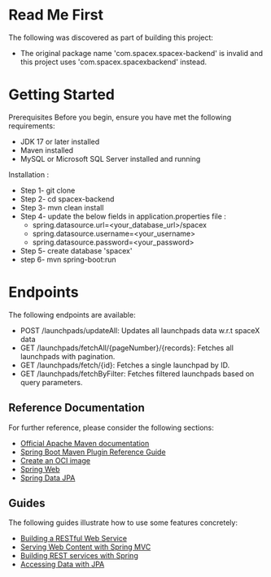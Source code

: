 # Read Me First
The following was discovered as part of building this project:

* The original package name 'com.spacex.spacex-backend' is invalid and this project uses 'com.spacex.spacexbackend' instead.

# Getting Started
Prerequisites
Before you begin, ensure you have met the following requirements:

* JDK 17 or later installed
* Maven installed
* MySQL or Microsoft SQL Server installed and running

Installation :

* Step 1- git clone <repository-url>
* Step 2- cd spacex-backend
* Step 3- mvn clean install
* Step 4- update the below fields in application.properties file :
    * spring.datasource.url=<your_database_url>/spacex
    * spring.datasource.username=<your_username>
    * spring.datasource.password=<your_password>
* Step 5- create database 'spacex'
* step 6- mvn spring-boot:run

# Endpoints
The following endpoints are available:

* POST /launchpads/updateAll: Updates all launchpads data w.r.t spaceX data
* GET /launchpads/fetchAll/{pageNumber}/{records}: Fetches all launchpads with pagination.
* GET /launchpads/fetch/{id}: Fetches a single launchpad by ID.
* GET /launchpads/fetchByFilter: Fetches filtered launchpads based on query parameters.

## Reference Documentation
For further reference, please consider the following sections:

* [Official Apache Maven documentation](https://maven.apache.org/guides/index.html)
* [Spring Boot Maven Plugin Reference Guide](https://docs.spring.io/spring-boot/docs/3.2.3/maven-plugin/reference/html/)
* [Create an OCI image](https://docs.spring.io/spring-boot/docs/3.2.3/maven-plugin/reference/html/#build-image)
* [Spring Web](https://docs.spring.io/spring-boot/docs/3.2.3/reference/htmlsingle/index.html#web)
* [Spring Data JPA](https://docs.spring.io/spring-boot/docs/3.2.3/reference/htmlsingle/index.html#data.sql.jpa-and-spring-data)

## Guides
The following guides illustrate how to use some features concretely:

* [Building a RESTful Web Service](https://spring.io/guides/gs/rest-service/)
* [Serving Web Content with Spring MVC](https://spring.io/guides/gs/serving-web-content/)
* [Building REST services with Spring](https://spring.io/guides/tutorials/rest/)
* [Accessing Data with JPA](https://spring.io/guides/gs/accessing-data-jpa/)

